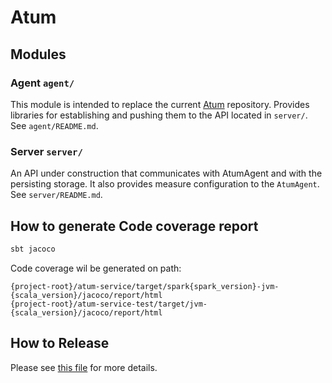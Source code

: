 # Atum


## Modules

### Agent `agent/`
This module is intended to replace the current [Atum](https://github.com/AbsaOSS/atum) repository. Provides libraries for establishing and pushing them to the API located in `server/`.
See `agent/README.md`.

### Server `server/`
An API under construction that communicates with AtumAgent and with the persisting storage. It also provides measure configuration to the `AtumAgent`.
See `server/README.md`.

## How to generate Code coverage report
```sbt
sbt jacoco
```
Code coverage wil be generated on path:
```
{project-root}/atum-service/target/spark{spark_version}-jvm-{scala_version}/jacoco/report/html
{project-root}/atum-service-test/target/jvm-{scala_version}/jacoco/report/html
```


## How to Release

Please see [this file](RELEASE.md) for more details.